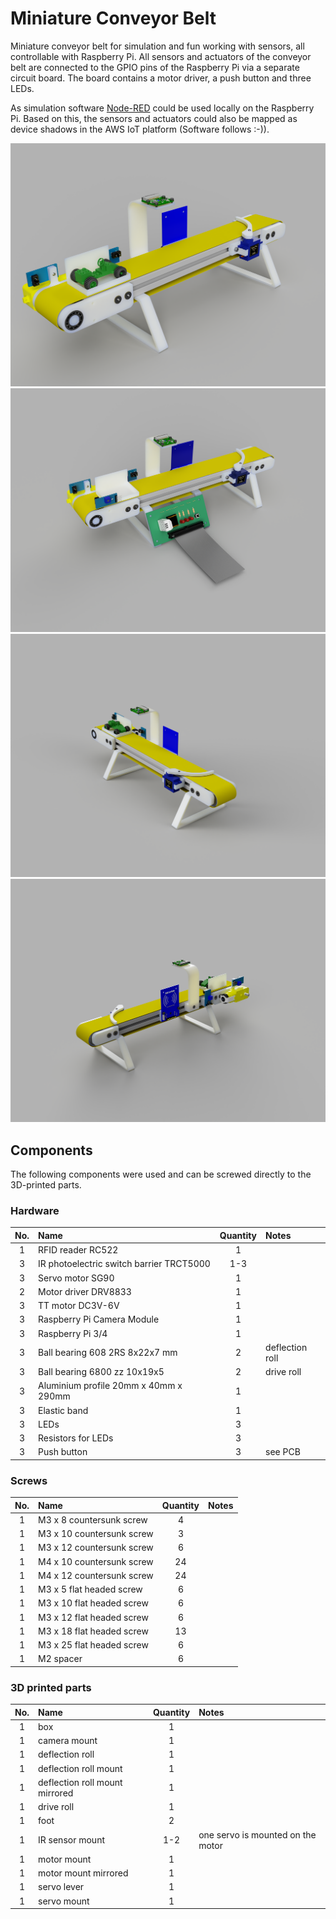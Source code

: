 # Miniature Conveyor Belt 

Miniature conveyor belt for simulation and fun working with sensors, all controllable with Raspberry Pi. All sensors and actuators of the conveyor belt are connected to the GPIO pins of the Raspberry Pi via a separate circuit board. The board contains a motor driver, a push button and three LEDs.

As simulation software [Node-RED](https://nodered.org/) could be used locally on the Raspberry Pi. Based on this, the sensors and actuators could also be mapped as device shadows in the AWS IoT platform (Software follows :-)).

![image of front side](./images/front_side_left.png "front side")
![image of front side with PCB](./images/front_side_left_pcb.png "front side with PCB")
![image of front side 2](./images/front_side_right.png "front side from other angle")
![image of back side](./images/back_side.png "back side")

## Components

The following components were used and can be screwed directly to the 3D-printed parts.

### Hardware

| No. | Name                                        | Quantity  | Notes             |
| :-: | :------------------------------------------ | :-------: | :---------------- |
| 1   | RFID reader RC522                           | 1         |                   |
| 3   | IR photoelectric switch barrier TRCT5000    | 1-3       |                   |
| 3   | Servo motor SG90                            | 1         |                   |
| 2   | Motor driver DRV8833                        | 1         |                   |
| 3   | TT motor DC3V-6V                            | 1         |                   |
| 3   | Raspberry Pi Camera Module                  | 1         |                   |
| 3   | Raspberry Pi 3/4                            | 1         |                   |
| 3   | Ball bearing 608 2RS 8x22x7 mm              | 2         | deflection roll   |
| 3   | Ball bearing 6800 zz 10x19x5                | 2         | drive roll        |
| 3   | Aluminium profile 20mm x 40mm x 290mm       | 1         |                   |
| 3   | Elastic band                                | 1         |                   |
| 3   | LEDs                                        | 3         |                   |
| 3   | Resistors for LEDs                          | 3         |                   |
| 3   | Push button                                 | 3         | see PCB           |

### Screws

| No. | Name                        | Quantity  | Notes             |
| :-: | :-------------------------- | :-------: | :---------------- |
| 1   | M3 x 8 countersunk screw    | 4         |                   |
| 1   | M3 x 10 countersunk screw   | 3         |                   |
| 1   | M3 x 12 countersunk screw   | 6         |                   |
| 1   | M4 x 10 countersunk screw   | 24        |                   |
| 1   | M4 x 12 countersunk screw   | 24        |                   |
| 1   | M3 x 5 flat headed screw    | 6         |                   |
| 1   | M3 x 10 flat headed screw   | 6         |                   |
| 1   | M3 x 12 flat headed screw   | 6         |                   |
| 1   | M3 x 18 flat headed screw   | 13        |                   |
| 1   | M3 x 25 flat headed screw   | 6         |                   |
| 1   | M2 spacer                   | 6         |                   |

### 3D printed parts

| No. | Name                            | Quantity  | Notes                             |
| :-: | :------------------------------ | :-------: | :-------------------------------- |
| 1   | box                             | 1         |                                   |
| 1   | camera mount                    | 1         |                                   |
| 1   | deflection roll                 | 1         |                                   |
| 1   | deflection roll mount           | 1         |                                   |
| 1   | deflection roll mount mirrored  | 1         |                                   |
| 1   | drive roll                      | 1         |                                   |
| 1   | foot                            | 2         |                                   |
| 1   | IR sensor mount                 | 1-2       | one servo is mounted on the motor |
| 1   | motor mount                     | 1         |                                   |
| 1   | motor mount mirrored            | 1         |                                   |
| 1   | servo lever                     | 1         |                                   |
| 1   | servo mount                     | 1         |                                   |
